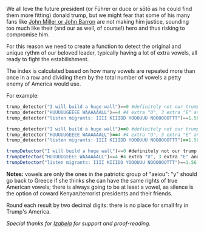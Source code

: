 We all love the future president (or Führer or duce or sōtō as he could find them more fitting) donald trump, but we might fear that some of his many fans like <a href="https://www.washingtonpost.com/politics/donald-trump-alter-ego-barron/2016/05/12/02ac99ec-16fe-11e6-aa55-670cabef46e0_story.html" target="_blank" title="donald trump is an egomaniac scammer">John Miller or John Barron</a> are not making him justice, sounding too much like their (and our as well, of course!) hero and thus risking to compromise him.

For this reason we need to create a function to detect the original and unique rythm of our beloved leader, typically having a lot of extra vowels, all ready to fight the estabilishment.

The index is calculated based on how many vowels are repeated more than once in a row and dividing them by the total number of vowels a petty enemy of America would use.

For example:
```python
trump_detector("I will build a huge wall")==0 #definitely not our trump: 0 on the trump score
trump_detector("HUUUUUGEEEE WAAAAAALL")==4 #4 extra "U", 3 extra "E" and 5 extra "A" on 3 different vowel groups: 12/3 make for a trumpy trumping score of 4: not bad at all!
trump_detector("listen migrants: IIII KIIIDD YOOOUUU NOOOOOOTTT")==1.56 #14 extra vowels on 9 base ones
```
```ruby
trump_detector("I will build a huge wall")==0 #definitely not our trump: 0 on the trump score
trump_detector("HUUUUUGEEEE WAAAAAALL")==4 #4 extra "U", 3 extra "E" and 5 extra "A" on 3 different vowel groups: 12/3 make for a trumpy trumping score of 4: not bad at all!
trump_detector("listen migrants: IIII KIIIDD YOOOUUU NOOOOOOTTT")==1.56 #14 extra vowels on 9 base ones
```
```javascript
trumpDetector("I will build a huge wall")==0 #definitely not our trump: 0 on the trump score
trumpDetector("HUUUUUGEEEE WAAAAAALL")==4 #4 extra "U", 3 extra "E" and 5 extra "A" on 3 different vowel groups: 12/3 make for a trumpy trumping score of 4: not bad at all!
trumpDetector("listen migrants: IIII KIIIDD YOOOUUU NOOOOOOTTT")==1.56 //14 extra vowels on 9 base ones
```
**Notes:** vowels are only the ones in the patriotic group of "aeiou": "y" should go back to Greece if she thinks she can have the same rights of true American vowels; there is always going to be at least a vowel, as silence is the option of coward Kenyan/terrorist presidents and their friends.

Round each result by two decimal digits: there is no place for small fry in Trump's America.

*Special thanks for [Izabela](https://www.codewars.com/users/ijelonek) for support and proof-reading.*